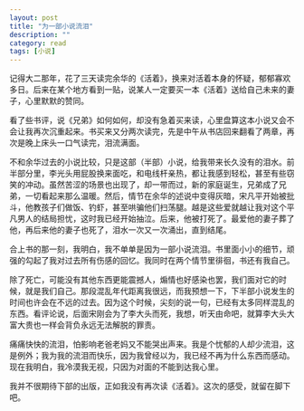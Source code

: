 ```yaml
---
layout: post
title: "为一部小说流泪"
description: ""
category: read
tags: [小说]
---
```


记得大二那年，花了三天读完余华的《活着》，换来对活着本身的怀疑，郁郁寡欢多日。后来在某个地方看到一贴，说某人一定要买一本《活着》送给自己未来的妻子，心里默默的赞同。

看了些书评，说《兄弟》如何如何，却没有急着买来读，心里盘算这本小说又会不会让我再次沉重起来。书买来又分两次读完，先是中午从书店回来翻看了两章，再次是晚上床头一口气读完，泪流满面。

不和余华过去的小说比较，只是这部（半部）小说，给我带来长久没有的泪水。前半部分里，李光头用屁股换来面吃，和电线杆亲热，都让我感到轻松，甚至有些窃笑的冲动。虽然苦涩的场景也出现了，却一带而过，新的家庭诞生，兄弟成了兄弟，一切看起来那么温暖。然后，情节在余华的述说中变得灰暗，宋凡平开始被批斗，他教孩子们做饭、钓虾，甚至哄骗他们扫荡腿。越是这些爱就越让我对这个平凡男人的结局担忧，这时我已经开始抽泣。后来，他被打死了。最爱他的妻子葬了他，再后来他的妻子也死了，泪水一次又一次涌出，直到结尾。

合上书的那一刻，我明白，我不单单是因为一部小说流泪。书里面小小的细节，顽强的勾起了我对过去所有伤感的回忆。我同时在两个情节里徘徊，书还有我自己。

除了死亡，可能没有其他东西更能震撼人，煽情也好感染也罢，我们面对它的时候，就是我们自己。那段混乱年代距离我很远，而我预想一下，下半部小说发生的时间也许会在不远的过去。因为这个时候，尖刻的说一句，已经有太多同样混乱的东西。看评论说，后面宋刚会为了李大头而死，我想，听天由命吧，就算李大头大富大贵也一样会背负永远无法解脱的罪责。

痛痛快快的流泪，怕影响老爸老妈又不能哭出声来。我是个忧郁的人却少流泪，这是例外；我为我的流泪而快乐，因为我曾经以为，我已经不再为什么东西而感动。现在我明白，我冷漠我无视，只因为对面的不能到达我心里。

我并不很期待下部的出版，正如我没有再次读《活着》。这次的感受，就留在脚下吧。